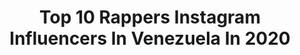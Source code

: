 ---
title: Top 10 Rappers Instagram Influencers In Venezuela In 2020
description: >-
  Find top rappers Instagram influencers in Venezuela in 2020. Most popular hashtags: #rap #music #hiphop #musica.
platform: Instagram
profiles:
  - username: "bigbenmundial"
    fullname: >-
      Benjamin Franklin
    location: "Venezuela"
    followers: 16533
    engagement: 361
    commentsToLikes: 0.045905
    avatar: "https://scontent-lhr8-1.cdninstagram.com/v/t51.2885-19/s320x320/92201061_277169213292905_2583877639810842624_n.jpg?_nc_ht=scontent-lhr8-1.cdninstagram.com&_nc_ohc=LKrLctQ7ZusAX8PNoKJ&oh=e97cdc8c6bf44bc7bbd1174bbed9289e&oe=5EBB202C"
    verified: false
    hashtags: "#freekendo, #reggaeton, #rapper, #caracas"
  - username: "mcklopediaoficial"
    fullname: >-
      Mcklopedia
    location: "Venezuela"
    followers: 515903
    engagement: 228
    commentsToLikes: 0.014911
    avatar: "https://scontent-lhr8-1.cdninstagram.com/v/t51.2885-19/s320x320/89078538_136127631057014_17512278177873920_n.jpg?_nc_ht=scontent-lhr8-1.cdninstagram.com&_nc_ohc=dHnG-3FNoGQAX84ykL3&oh=0469897a366617c5cc4af14558a6febc&oe=5EBC198E"
    verified: true
    hashtags: "#cover, #musica, #lapitichallenge, #septimaraza"
  - username: "felixjaquino"
    fullname: >-
      Felix J Aquino
    location: "Venezuela"
    followers: 149239
    engagement: 187
    commentsToLikes: 0.054145
    avatar: "https://scontent-ams4-1.cdninstagram.com/v/t51.2885-19/s320x320/84330356_175053780441403_2128181012704788480_n.jpg?_nc_ht=scontent-ams4-1.cdninstagram.com&_nc_ohc=uQpfq2hqUoAAX_1KpND&oh=e242214f3a0f962fc18433402306249b&oe=5EBC234F"
    verified: false
    hashtags: "#comoehposhible, #papadioscastiga, #tbt, #repost"
  - username: "gabylonia"
    fullname: >-
      ＲＡＰ
    location: "Venezuela"
    followers: 275124
    engagement: 338
    commentsToLikes: 0.016309
    avatar: "https://scontent-lhr8-1.cdninstagram.com/v/t51.2885-19/s320x320/90306751_873452846425957_7827898683772370944_n.jpg?_nc_ht=scontent-lhr8-1.cdninstagram.com&_nc_ohc=p7Z8nQTHvDAAX8kFEGB&oh=ba46e6f43b483aad9eb0f81794b1d8db&oe=5EBC0FEF"
    verified: true
    hashtags: "#rap, #mexico, #frozen2, #frozenii"
  - username: "esteban.arts"
    fullname: >-
      Jose Esteban Sanchez Vzla
    location: "Venezuela"
    followers: 67002
    engagement: 955
    commentsToLikes: 0.045465
    avatar: "https://scontent-ams4-1.cdninstagram.com/v/t51.2885-19/s320x320/82366041_2299961566969680_5189058334589714432_n.jpg?_nc_ht=scontent-ams4-1.cdninstagram.com&_nc_ohc=1xiBUeAySU4AX817Ymd&oh=7c5f93aa1e165e511b4c869522d95085&oe=5EBC01E5"
    verified: false
    hashtags: "#youtuber, #animesketches, #mangaka, #artvsphoto"
  - username: "reke1s"
    fullname: >-
      Baby Hustla
    location: "Venezuela"
    followers: 121016
    engagement: 276
    commentsToLikes: 0.032464
    avatar: "https://scontent-ams4-1.cdninstagram.com/v/t51.2885-19/s320x320/75564100_437506440483120_2408400158157963264_n.jpg?_nc_ht=scontent-ams4-1.cdninstagram.com&_nc_ohc=do1pn91P2ncAX930S1O&oh=2aaf7e7373d9c4e610ffe0086f4ee65d&oe=5EB93494"
    verified: true
    hashtags: "#money, #j1, #polosport, #tbt"
  - username: "miguelburgosrd"
    fullname: >-
      Miguel Burgos 🚀Otro Level🚀🥀
    location: "Venezuela"
    followers: 9088
    engagement: 778
    commentsToLikes: 0.114773
    avatar: "https://scontent-lhr8-1.cdninstagram.com/v/t51.2885-19/s320x320/92000757_234087954309869_6097780892237824000_n.jpg?_nc_ht=scontent-lhr8-1.cdninstagram.com&_nc_ohc=Vg8NVo_FQJMAX8Q3omG&oh=ff256a84c2e084a8c023122ee37580f4&oe=5EBAA21F"
    verified: false
    hashtags: "#fanscluboficial, #disfruto, #enrfilms, #disfrutochallenge"
  - username: "veropereira22"
    fullname: >-
      Vero Pereira
    location: "Venezuela"
    followers: 18553
    engagement: 195
    commentsToLikes: 0.115548
    avatar: "https://scontent-ams4-1.cdninstagram.com/v/t51.2885-19/s320x320/80720602_565298884019844_7762680825153323008_n.jpg?_nc_ht=scontent-ams4-1.cdninstagram.com&_nc_ohc=PVnWQsCOoqAAX_sfsnp&oh=a3c619bfe104f26fa811d6808976a8e7&oe=5EB2326B"
    verified: false
    hashtags: "#mestiza, #venezolanos, #versos, #rapero"
  - username: "blackamikase"
    fullname: >-
      black kamikase
    location: "Venezuela"
    followers: 20670
    engagement: 583
    commentsToLikes: 0.048862
    avatar: "https://scontent-ams4-1.cdninstagram.com/v/t51.2885-19/s320x320/15877247_412311822439242_1437138646137307136_a.jpg?_nc_ht=scontent-ams4-1.cdninstagram.com&_nc_ohc=gQ2hyViQwPoAX-IX_Xl&oh=762462e65b3b65bb57a4222b4d5813f6&oe=5EB9482D"
    verified: false
    hashtags: "#kendra, #beat, #kids, #fueracoronavirus"
  - username: "gonadl1"
    fullname: >-
      Gona Desde La Uno
    location: "Venezuela"
    followers: 143754
    engagement: 169
    commentsToLikes: 0.056486
    avatar: "https://scontent-ams4-1.cdninstagram.com/v/t51.2885-19/s320x320/74607016_470324813591962_2141770516862599168_n.jpg?_nc_ht=scontent-ams4-1.cdninstagram.com&_nc_ohc=Dbmc6ezwtPkAX_8lNrg&oh=c30ce4c51290154807169e781c64527a&oe=5EB837E3"
    verified: false
    hashtags: "#malo, #tbt, #gona, #rap"
---
